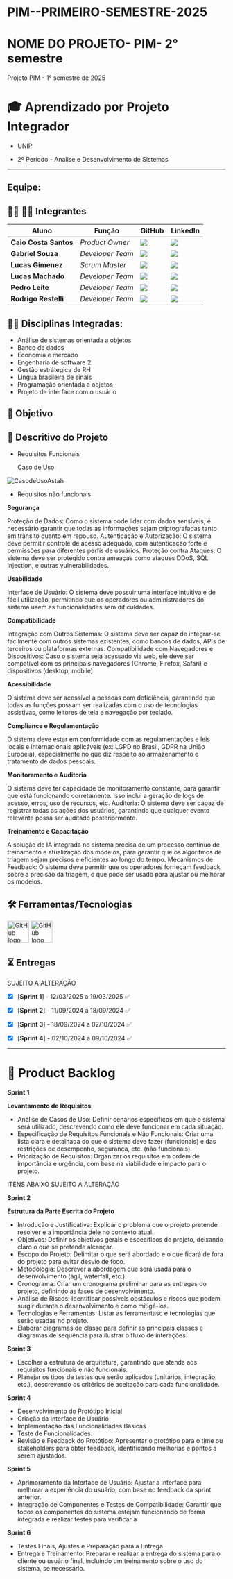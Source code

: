 # PIM--PRIMEIRO-SEMESTRE-2025

# NOME DO PROJETO- PIM- 2° semestre
Projeto PIM - 1° semestre de 2025


# 🎓 Aprendizado por Projeto Integrador
* UNIP

* 2º Período - Analise e Desenvolvimento de Sistemas

-----------------------------------------------------------------------------------------------------------------------------------------------------------


## Equipe:


## 👨‍💻 👩‍💻 Integrantes

| Aluno            | Função           | GitHub                                                         | LinkedIn                                              |
| ---------------- | ---------------- | -------------------------------------------------------------- | ----------------------------------------------------- |
|__Caio Costa Santos__   | *Product Owner*  | [![](https://bit.ly/3f9Xo0P)](https://github.com/Caio-eng-gif)| [![](https://bit.ly/2P1ZogM)](https://www.linkedin.com/in/caio-costa-santos-7a7277195/) |
|__Gabriel Souza__  | *Developer Team* | [![](https://bit.ly/3f9Xo0P)](https://github.com/GABRIELWCS)  | [![](https://bit.ly/2P1ZogM)](https://www.linkedin.com/in/gabriel-souza-553224247/) |
|__Lucas Gimenez__ | *Scrum Master* | [![](https://bit.ly/3f9Xo0P)](https://github.com/Lucasmsg97)  | [![](https://bit.ly/2P1ZogM)](https://www.linkedin.com/in/lucas-gimenez-360b0310a/) |
|__Lucas Machado__| *Developer Team* | [![](https://bit.ly/3f9Xo0P)](https://github.com/LucasMachado12) | [![](https://bit.ly/2P1ZogM)](https://www.linkedin.com/in/lucas-machado-31510b32a/) |
|__Pedro Leite__| *Developer Team* | [![](https://bit.ly/3f9Xo0P)](https://github.com/pedroleite44) | [![](https://bit.ly/2P1ZogM)]() 
|__Rodrigo Restelli__| *Developer Team* | [![](https://bit.ly/3f9Xo0P)](https://github.com/RodrigoRestelli) | [![](https://bit.ly/2P1ZogM)]() 


## 👨‍🏫 Disciplinas Integradas:
- Análise de sistemas orientada a objetos
- Banco de dados
- Economia e mercado
- Engenharia de software 2
- Gestão estrátegica de RH
- Lingua brasileira de sinais
- Programação orientada a objetos
- Projeto de interface com o usuário



## 🎯 Objetivo



## 💬 Descritivo do Projeto
- Requisitos Funcionais
  
  Caso de Uso:
  

  
![CasodeUsoAstah](https://github.com/user-attachments/assets/1466d833-78fc-49f3-b2d3-06412ef57ad9)

- Requisitos não funcionais
  
**Segurança**

Proteção de Dados: Como o sistema pode lidar com dados sensíveis, é necessário garantir que todas as informações sejam criptografadas tanto em trânsito quanto em repouso.
Autenticação e Autorização: O sistema deve permitir controle de acesso adequado, com autenticação forte e permissões para diferentes perfis de usuários.
Proteção contra Ataques: O sistema deve ser protegido contra ameaças como ataques DDoS, SQL Injection, e outras vulnerabilidades.

**Usabilidade**

Interface de Usuário: O sistema deve possuir uma interface intuitiva e de fácil utilização, permitindo que os operadores ou administradores do sistema usem as funcionalidades sem dificuldades.

**Compatibilidade**

Integração com Outros Sistemas: O sistema deve ser capaz de integrar-se facilmente com outros sistemas existentes, como bancos de dados, APIs de terceiros ou plataformas externas.
Compatibilidade com Navegadores e Dispositivos: Caso o sistema seja acessado via web, ele deve ser compatível com os principais navegadores (Chrome, Firefox, Safari) e dispositivos (desktop, mobile).

**Acessibilidade**

O sistema deve ser acessível a pessoas com deficiência, garantindo que todas as funções possam ser realizadas com o uso de tecnologias assistivas, como leitores de tela e navegação por teclado.

**Compliance e Regulamentação**


O sistema deve estar em conformidade com as regulamentações e leis locais e internacionais aplicáveis (ex: LGPD no Brasil, GDPR na União Europeia), especialmente no que diz respeito ao armazenamento e tratamento de dados pessoais.


**Monitoramento e Auditoria**

O sistema deve ter capacidade de monitoramento constante, para garantir que está funcionando corretamente. Isso inclui a geração de logs de acesso, erros, uso de recursos, etc.
Auditoria: O sistema deve ser capaz de registrar todas as ações dos usuários, garantindo que qualquer evento relevante possa ser auditado posteriormente.

**Treinamento e Capacitação**

A solução de IA integrada no sistema precisa de um processo contínuo de treinamento e atualização dos modelos, para garantir que os algoritmos de triagem sejam precisos e eficientes ao longo do tempo.
Mecanismos de Feedback: O sistema deve permitir que os operadores forneçam feedback sobre a precisão da triagem, o que pode ser usado para ajustar ou melhorar os modelos.





## 🛠️ Ferramentas/Tecnologias
 <img src= "https://github.com/user-attachments/assets/f7f60732-7cef-49c5-ae13-72abda88fc98" alt="GitHub logo" width="50">



 <img src="https://github.com/user-attachments/assets/d1c9c786-cbb7-4e38-be25-9436536908c7" alt="GitHub logo" width="50">





## ⏳ Entregas
SUJEITO A ALTERAÇÃO
- [X] [**Sprint 1**] - 12/03/2025 a 19/03/2025 ✅
- [X] [**Sprint 2**] - 11/09/2024 a 18/09/2024 ✅
- [X] [**Sprint 3**] - 18/09/2024 a 02/10/2024 ✅
- [X] [**Sprint 4**] - 02/10/2024 a 09/10/2024 ✅


-------------------------------------------------------------------------------------------------------------------------------------------------------------------



# 📝 Product Backlog
**Sprint 1**
  
  **Levantamento de Requisitos**
- Análise de Casos de Uso: Definir cenários específicos em que o sistema será utilizado, descrevendo como ele deve funcionar em cada situação.
- Especificação de Requisitos Funcionais e Não Funcionais: Criar uma lista clara e detalhada do que o sistema deve fazer (funcionais) e das restrições de desempenho, segurança, etc. (não 
  funcionais).
- Priorização de Requisitos: Organizar os requisitos em ordem de importância e urgência, com base na viabilidade e impacto para o projeto.

ITENS ABAIXO SUJEITO A ALTERAÇÃO

**Sprint 2**

   **Estrutura da Parte Escrita do Projeto**
- Introdução e Justificativa: Explicar o problema que o projeto pretende resolver e a importância dele no contexto atual.
- Objetivos: Definir os objetivos gerais e específicos do projeto, deixando claro o que se pretende alcançar.
- Escopo do Projeto: Delimitar o que será abordado e o que ficará de fora do projeto para evitar desvio de foco.
- Metodologia: Descrever a abordagem que será usada para o desenvolvimento (ágil, waterfall, etc.).
- Cronograma: Criar um cronograma preliminar para as entregas do projeto, definindo as fases de desenvolvimento.
- Análise de Riscos: Identificar possíveis obstáculos e riscos que podem surgir durante o desenvolvimento e como mitigá-los.
- Tecnologias e Ferramentas: Listar as ferramentasc e tecnologias que serão usadas no projeto.
- Elaborar diagramas de classe para definir as principais classes e diagramas de sequência para ilustrar o fluxo de interações.

**Sprint 3**

- Escolher a estrutura de arquitetura, garantindo que atenda aos requisitos funcionais e não funcionais.
- Planejar os tipos de testes que serão aplicados (unitários, integração, etc.), descrevendo os critérios de aceitação para cada funcionalidade.

**Sprint 4**

- Desenvolvimento do Protótipo Inicial
- Criação da Interface de Usuário
- Implementação das Funcionalidades Básicas
- Teste de Funcionalidades:
- Revisão e Feedback do Protótipo: Apresentar o protótipo para o time ou stakeholders para obter feedback, identificando melhorias e pontos a serem ajustados.

**Sprint 5**

- Aprimoramento da Interface de Usuário: Ajustar a interface para melhorar a experiência do usuário, com base no feedback da sprint anterior.
- Integração de Componentes e Testes de Compatibilidade: Garantir que todos os componentes do sistema estejam funcionando de forma integrada e realizar testes para verificar a 

**Sprint 6**

- Testes Finais, Ajustes e Preparação para a Entrega
- Entrega e Treinamento: Preparar e realizar a entrega do sistema para o cliente ou usuário final, incluindo um treinamento sobre o uso do sistema, se necessário.


